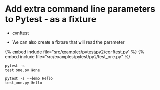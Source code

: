 # Add extra command line parameters to Pytest - as a fixture

* conftest

* We can also create a fixture that will read the parameter

{% embed include file="src/examples/pytest/py2/conftest.py" %}
{% embed include file="src/examples/pytest/py2/test_one.py" %}

```
pytest -s
test_one.py None
```

```
pytest -s --demo Hello
test_one.py Hello
```


